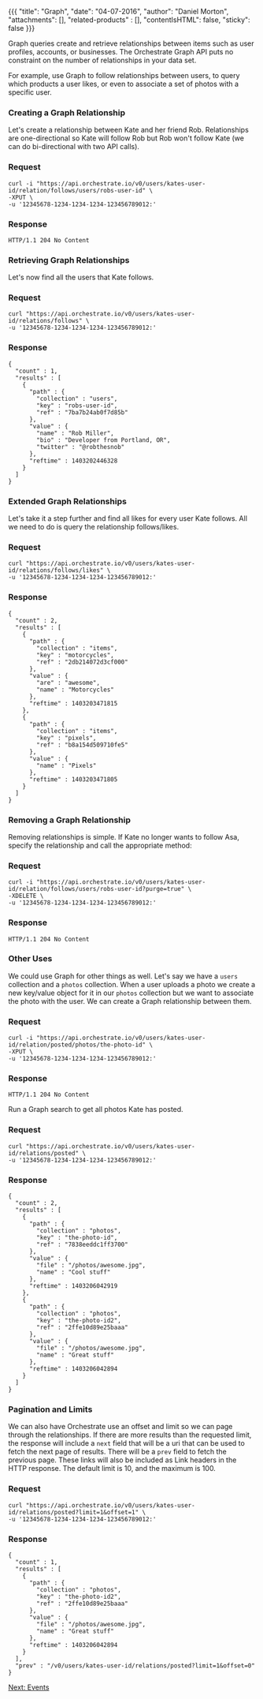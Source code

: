 {{{
  "title": "Graph",
  "date": "04-07-2016",
  "author": "Daniel Morton",
  "attachments": [],
  "related-products" : [],
  "contentIsHTML": false,
  "sticky": false
}}}

Graph queries create and retrieve relationships between items such as user profiles, accounts, or businesses. The Orchestrate Graph API puts no constraint on the number of relationships in your data set.

For example, use Graph to follow relationships between users, to query which products a user likes, or even to associate a set of photos with a specific user.

### Creating a Graph Relationship
Let's create a relationship between Kate and her friend Rob. Relationships are one-directional so Kate will follow Rob but Rob won't follow Kate (we can do bi-directional with two API calls).

### Request
```
curl -i "https://api.orchestrate.io/v0/users/kates-user-id/relation/follows/users/robs-user-id" \
-XPUT \
-u '12345678-1234-1234-1234-123456789012:'
```

### Response
```
HTTP/1.1 204 No Content
```

### Retrieving Graph Relationships
Let's now find all the users that Kate follows.

### Request
```
curl "https://api.orchestrate.io/v0/users/kates-user-id/relations/follows" \
-u '12345678-1234-1234-1234-123456789012:'
```

### Response
```
{
  "count" : 1,
  "results" : [
    {
      "path" : {
        "collection" : "users",
        "key" : "robs-user-id",
        "ref" : "7ba7b24ab0f7d85b"
      },
      "value" : {
        "name" : "Rob Miller",
        "bio" : "Developer from Portland, OR",
        "twitter" : "@robthesnob"
      },
      "reftime" : 1403202446328
    }
  ]
}
```

### Extended Graph Relationships
Let's take it a step further and find all likes for every user Kate follows. All we need to do is query the relationship follows/likes.

### Request
```
curl "https://api.orchestrate.io/v0/users/kates-user-id/relations/follows/likes" \
-u '12345678-1234-1234-1234-123456789012:'
```

### Response
```
{
  "count" : 2,
  "results" : [
    {
      "path" : {
        "collection" : "items",
        "key" : "motorcycles",
        "ref" : "2db214072d3cf000"
      },
      "value" : {
        "are" : "awesome",
        "name" : "Motorcycles"
      },
      "reftime" : 1403203471815
    },
    {
      "path" : {
        "collection" : "items",
        "key" : "pixels",
        "ref" : "b8a154d509710fe5"
      },
      "value" : {
        "name" : "Pixels"
      },
      "reftime" : 1403203471805
    }
  ]
}
```

### Removing a Graph Relationship
Removing relationships is simple. If Kate no longer wants to follow Asa, specify the relationship and call the appropriate method:

### Request
```
curl -i "https://api.orchestrate.io/v0/users/kates-user-id/relation/follows/users/robs-user-id?purge=true" \
-XDELETE \
-u '12345678-1234-1234-1234-123456789012:'
```

### Response
```
HTTP/1.1 204 No Content
```

### Other Uses
We could use Graph for other things as well. Let's say we have a `users` collection and a `photos` collection. When a user uploads a photo we create a new key/value object for it in our `photos` collection but we want to associate the photo with the user. We can create a Graph relationship between them.

### Request
```
curl -i "https://api.orchestrate.io/v0/users/kates-user-id/relation/posted/photos/the-photo-id" \
-XPUT \
-u '12345678-1234-1234-1234-123456789012:'
```

### Response
```
HTTP/1.1 204 No Content
```
Run a Graph search to get all photos Kate has posted.

### Request
```
curl "https://api.orchestrate.io/v0/users/kates-user-id/relations/posted" \
-u '12345678-1234-1234-1234-123456789012:'
```

### Response
```
{
  "count" : 2,
  "results" : [
    {
      "path" : {
        "collection" : "photos",
        "key" : "the-photo-id",
        "ref" : "7838eeddc1ff3700"
      },
      "value" : {
        "file" : "/photos/awesome.jpg",
        "name" : "Cool stuff"
      },
      "reftime" : 1403206042919
    },
    {
      "path" : {
        "collection" : "photos",
        "key" : "the-photo-id2",
        "ref" : "2ffe10d89e25baaa"
      },
      "value" : {
        "file" : "/photos/awesome.jpg",
        "name" : "Great stuff"
      },
      "reftime" : 1403206042894
    }
  ]
}
```

### Pagination and Limits
We can also have Orchestrate use an offset and limit so we can page through the relationships. If there are more results than the requested limit, the response will include a `next` field that will be a uri that can be used to fetch the next page of results. There will be a `prev` field to fetch the previous page. These links will also be included as Link headers in the HTTP response. The default limit is 10, and the maximum is 100.

### Request
```
curl "https://api.orchestrate.io/v0/users/kates-user-id/relations/posted?limit=1&offset=1" \
-u '12345678-1234-1234-1234-123456789012:'
```

### Response
```
{
  "count" : 1,
  "results" : [
    {
      "path" : {
        "collection" : "photos",
        "key" : "the-photo-id2",
        "ref" : "2ffe10d89e25baaa"
      },
      "value" : {
        "file" : "/photos/awesome.jpg",
        "name" : "Great stuff"
      },
      "reftime" : 1403206042894
    }
  ],
  "prev" : "/v0/users/kates-user-id/relations/posted?limit=1&offset=0"
}
```

[Next: Events](https://www.ctl.io/knowledge-base/orchestrate/events/)
